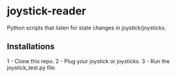 # joystick-reader
Python scripts that listen for state changes in joystick/joysticks.

## Installations
1 - Clone this repo.
2 - Plug your joystick or joysticks.
3 - Run the joystick_test.py file.

